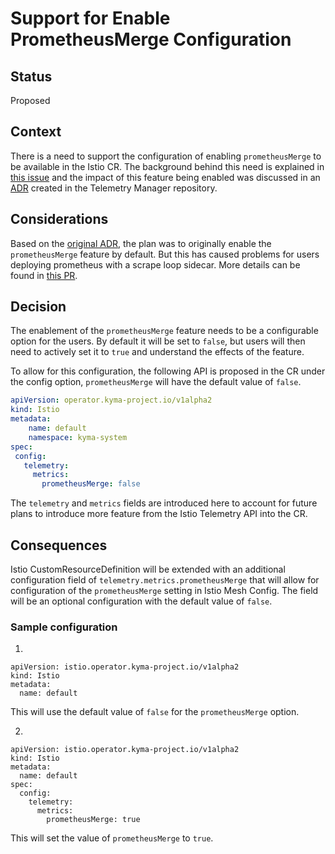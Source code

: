 # Support for Enable PrometheusMerge Configuration

## Status
Proposed

## Context
There is a need to support the configuration of enabling `prometheusMerge` to be available in the Istio CR. The background behind this need is explained in [this issue](https://github.com/kyma-project/telemetry-manager/issues/1468) and the impact of this feature being enabled was discussed in an [ADR](https://github.com/kyma-project/telemetry-manager/blob/main/docs/contributor/arch/015-impact-of-istio-prometheus-merge-on-metric-pipelines.md) created in the Telemetry Manager repository.

## Considerations
Based on the [original ADR](https://github.com/kyma-project/telemetry-manager/blob/main/docs/contributor/arch/015-impact-of-istio-prometheus-merge-on-metric-pipelines.md), the plan was to originally enable the `prometheusMerge` feature by default. But this has caused problems for users deploying prometheus with a scrape loop sidecar. More details can be found in [this PR](https://github.com/kyma-project/istio/pull/1184).


## Decision
The enablement of the `prometheusMerge` feature needs to be a configurable option for the users. By default it will be set to `false`, but users will then need to actively set it to `true` and understand the effects of the feature.

To allow for this configuration, the following API is proposed in the CR under the config option, `prometheusMerge` will have the default value of `false`.
```yaml
apiVersion: operator.kyma-project.io/v1alpha2
kind: Istio
metadata:
    name: default
    namespace: kyma-system
spec:
 config:
   telemetry:
     metrics:
       prometheusMerge: false
```

The `telemetry` and `metrics` fields are introduced here to account for future plans to introduce more feature from the Istio Telemetry API into the CR.

## Consequences
Istio CustomResourceDefinition will be extended with an additional configuration field of `telemetry.metrics.prometheusMerge` that will allow for configuration of the `prometheusMerge` setting in Istio Mesh Config. The field will be an optional configuration with the default value of `false`.

### Sample configuration

1.
```
apiVersion: istio.operator.kyma-project.io/v1alpha2
kind: Istio
metadata:
  name: default

```
This will use the default value of `false` for the `prometheusMerge` option.

2.
```
apiVersion: istio.operator.kyma-project.io/v1alpha2
kind: Istio
metadata:
  name: default
spec:
  config:
    telemetry:
      metrics:
        prometheusMerge: true
```
This will set the value of `prometheusMerge` to `true`.


